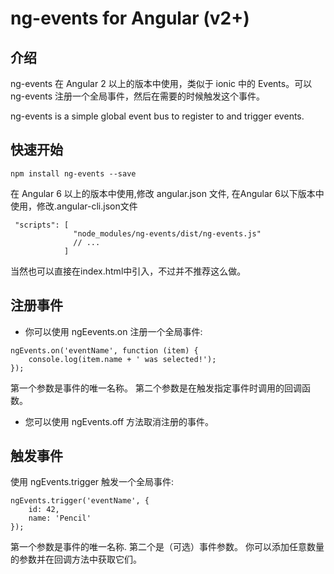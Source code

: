 # ng-events for Angular (v2+)

## 介绍

ng-events 在 Angular 2 以上的版本中使用，类似于 ionic 中的 Events。可以 ng-events 注册一个全局事件，然后在需要的时候触发这个事件。

ng-events is a simple global event bus to register to and trigger events.

## 快速开始

```
npm install ng-events --save
```

在 Angular 6 以上的版本中使用,修改 angular.json 文件, 在Angular 6以下版本中使用，修改.angular-cli.json文件

```
 "scripts": [
              "node_modules/ng-events/dist/ng-events.js"
              // ...
            ]
```
当然也可以直接在index.html中引入，不过并不推荐这么做。

## 注册事件

- 你可以使用 ngEevents.on 注册一个全局事件:

```
ngEvents.on('eventName', function (item) {
    console.log(item.name + ' was selected!');
});
```

第一个参数是事件的唯一名称。 第二个参数是在触发指定事件时调用的回调函数。

- 您可以使用 ngEvents.off 方法取消注册的事件。

## 触发事件

使用 ngEvents.trigger 触发一个全局事件:

```
ngEvents.trigger('eventName', {
    id: 42,
    name: 'Pencil'
});
```

第一个参数是事件的唯一名称. 第二个是（可选）事件参数。
你可以添加任意数量的参数并在回调方法中获取它们。
